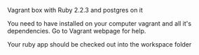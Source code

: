 Vagrant box with Ruby 2.2.3 and postgres on it

You need to have installed on your computer vagrant and all it's dependencies. Go to Vagrant webpage for help.

Your ruby app should be checked out into the workspace folder
